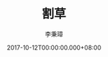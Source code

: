 ---
issue: 245
title: 割草
author: 李秉璋
language: 詔安
date: 2017-10-12T00:00:00.000+08:00
topic: 抒懷
difficulty: 1
wikidata: Q98096117
wikidata_link: https://www.wikidata.org/wiki/Q98096117
author_wikidata_link: https://www.wikidata.org/wiki/Q98096269
author_wikidata: Q98096269
---